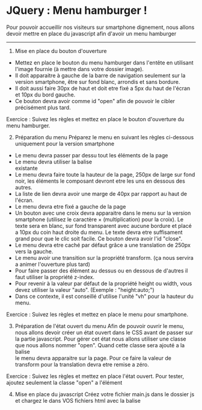 # JQuery : Menu hamburger !
Pour pouvoir accueillir nos visiteurs sur smartphone dignement, nous allons devoir mettre en place du javascript afin d'avoir un menu hamburger

---
1. Mise en place du bouton d'ouverture
* Mettez en place le bouton du menu hamburger dans l'entête en utilisant l'image fournie (à mettre dans votre dossier image). 
* Il doit apparaitre à gauche de la barre de navigation seulement sur la version smartphone, être sur fond blanc, arrondis et sans bordure. 
* Il doit aussi faire 30px de haut et doit etre fixé a 5px du haut de l'écran et 10px du bord gauche. 
* Ce bouton devra avoir comme id "open" afin de pouvoir le cibler précisément plus tard.

Exercice : Suivez les règles et mettez en place le bouton d'ouverture du menu hamburger.

2. Préparation du menu
Préparez le menu en suivant les règles ci-dessous uniquement pour la version smartphone

* Le menu devra passer par dessu tout les éléments de la page
* Le menu devra utiliser la balise <nav> existante
* Le menu devra faire toute la hauteur de la page, 250px de large sur fond noir, les éléments le composant devront etre les uns en dessous des autres.
* La liste de lien devra avoir une marge de 40px par rapport au haut de l'écran.
* Le menu devra etre fixé a gauche de la page
* Un bouton avec une croix devra apparaitre dans le menu sur la version smartphone (utilisez le caractère × (multiplication) pour la croix). Le texte sera en blanc, sur fond transparent avec aucune bordure et placé a 10px du coin haut droite du menu. Le texte devra etre suffisament grand pour que le clic soit facile. Ce bouton devra avoir l'id "close".
* Le menu devra etre caché par défaut grâce a une translation de 250px vers la gauche.
* Le menu avoir une transition sur la propriété transform. (ça nous servira a animer l'ouverture plus tard)
* Pour faire passer des élément au dessus ou en dessous de d'autres il faut utiliser la propriété z-index.
* Pour revenir à la valeur par défaut de la propriété height ou width, vous devez utiliser la valeur "auto". (Exemple : "height:auto;")
* Dans ce contexte, il est conseillé d'utilise l'unité "vh" pour la hauteur du menu.

Exercice : Suivez les règles et mettez en place le menu pour smartphone.

3. Préparation de l'état ouvert du menu
Afin de pouvoir ouvrir le menu, nous allons devoir créer un état ouvert dans le CSS avant de passer sur la partie javascript. Pour gérer cet état nous allons utiliser une classe que nous allons nommer "open". Quand cette classe sera ajouté a la balise <nav> le menu devra apparaitre sur la page. Pour ce faire la valeur de transform pour la translation devra etre remise a zéro.

Exercice : Suivez les règles et mettez en place l'état ouvert. Pour tester, ajoutez seulement la classe "open" a l'élément <nav>

4. Mise en place du javascript
Créez votre fichier main.js dans le dossier js et chargez le dans VOS fichiers html avec la balise <script>
Votre code devra attendre que la page soit prête puis :

* Le clic sur l'élément avec l'id open doit ouvrir le menu en ajoutant la classe open a l'élément <nav>
* Le clic sur l'élément avec l'id close doit fermer le menu en retirant la classe open a l'élément <nav>

Pour attendre que les éléments de la page soient prêt a etre manipuler via du javascript, utilisez la fonction _ready_.

Exercice : Suivez les règles et finalisez la mise en place du menu hamburger
---
La suite : [HTML Le SEO](https://github.com/simplon-roanne/front-end-prairie/ex9)